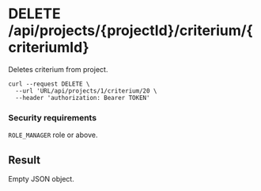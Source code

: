 # DELETE /api/projects/{projectId}/criterium/{criteriumId}

Deletes criterium from project.

```
curl --request DELETE \
  --url 'URL/api/projects/1/criterium/20 \
  --header 'authorization: Bearer TOKEN'
```

### Security requirements
`ROLE_MANAGER` role or above.

## Result
Empty JSON object.